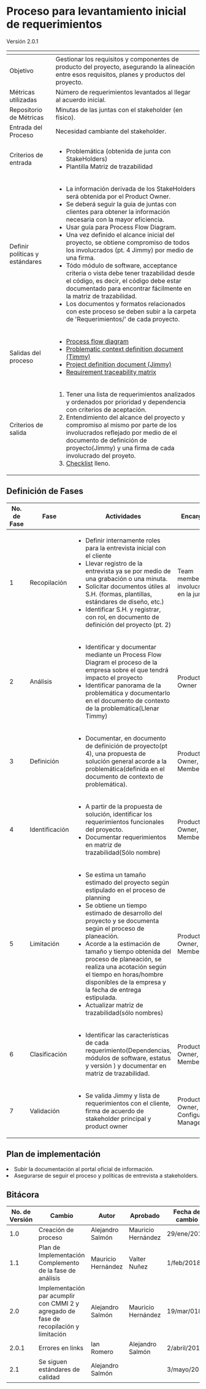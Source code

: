 
# Proceso para levantamiento inicial de requerimientos
Versión 2.0.1


[]() | []()
---|---
Objetivo | Gestionar los requisitos y componentes de producto del proyecto, asegurando la alineación entre esos requisitos, planes y productos del proyecto.
Métricas utilizadas | Número de requerimientos levantados al llegar al acuerdo inicial.
Repositorio de Métricas | Minutas de las juntas con el stakeholder (en físico).
Entrada del Proceso | Necesidad cambiante del stakeholder.
Criterios de entrada | <ul><li>Problemática (obtenida de junta con StakeHolders)</li> <li>Plantilla Matriz de trazabilidad</li></ul>
Definir políticas y estándares | <ul><li>La información derivada de los StakeHolders será obtenida por el Product Owner.</li> <li>Se deberá seguir la guia de juntas con clientes para obtener la información necesaria con la mayor eficiencia.</li> <li>Usar guía para Process Flow Diagram.</li> <li>Una vez definido el alcance inicial del proyecto, se obtiene compromiso de todos los involucrados (pt. 4 Jimmy) por medio de una firma.</li> <li>Tódo módulo de software, acceptance criteria o vista debe tener trazabilidad desde el código, es decir, el código debe estar documentado para encontrar fácilmente en la matriz de trazabilidad.</li> <li>Los documentos y formatos relacionados con este proceso se deben subir a la carpeta de 'Requerimientos/' de cada proyecto. </li> </ul>
Salidas del proceso | <ul><li>[Process flow diagram](https://www.lucidchart.com/pages/process-flow-diagrams)</li> <li>[Problematic context definition document (Timmy)](https://github.com/CaveLabs-1/Wiki/blob/master/Requerimientos/Formatos/Timmy%20(Contexto%20de%20la%20problem%C3%A1tica).docx)</li> <li>[Project definition document (Jimmy)](https://github.com/CaveLabs-1/Wiki/blob/master/Requerimientos/Formatos/Jimmy%20(Definici%C3%B3n%20de%20Proyecto).docx)</li>  <li>[Requirement traceability matrix](https://github.com/CaveLabs-1/Wiki/blob/master/Requerimientos/Formatos/Matriz%20de%20Trazabilidad.xlsx)</li></ul>
Criterios de salida | <ol><li>Tener una lista de requerimientos analizados y ordenados por prioridad y dependencia con criterios de aceptación.</li> <li>Entendimiento del alcance del proyecto y compromiso al mismo por parte de los involucrados reflejado por medio de el documento de definición de proyecto(Jimmy) y una firma de cada involucrado del proyeto.</li> <li>[Checklist](https://docs.google.com/spreadsheets/d/1Qdeju7n6dh7wOWlaw57vKN85p28M7GicYQ6sQAAAvIw/edit?usp=sharing) lleno.</li></ul>

## Definición de Fases
No. de Fase | Fase | Actividades | Encargado | Área de CMMI
------------|------|-------------|----------- | ------
1 | Recopilación |<ul> <li>Definir internamente roles para la entrevista inicial con el cliente</li> <li>Llevar registro de la entrevista ya se por medio de una grabación o una minuta.</li> <li>Solicitar documentos útiles al S.H. (formas, plantillas, estándares de diseño, etc.)</li> <li>Identificar S.H. y registrar, con rol, en documento de definición del proyecto (pt. 2)</li>  </ul> | Team members involucrados en la junta | RD RM
2 | Análisis |<ul><li>Identificar y documentar mediante un Process Flow Diagram el proceso de la empresa sobre el que tendrá impacto el proyecto</li> <li>Identificar panorama de la problemática y documentarlo en el documento de contexto de la problemática(Llenar Timmy)</li></ul> | Product Owner | RM RD
3 | Definición |<ul><li>Documentar,  en documento de definición de proyecto(pt 4), una propuesta de solución general acorde a la problemática(definida en el documento de contexto de problemática).</li></ul> | Product Owner, Team Members | RM
4 | Identificación |<ul><li>A partir de la propuesta de solución, identificar los requerimientos funcionales del proyecto.</li> <li>Documentar requerimientos en matriz de trazabilidad(Sólo nombre)</li></ul> | Product Owner, Team Members | RM RD
5 | Limitación | <ul><li>Se estima un tamaño estimado del proyecto según estipulado en el proceso de planning</li> <li>Se obtiene un tiempo estimado de desarrollo del proyecto y se documenta según el proceso de planeación.</li> <li>Acorde a la estimación de tamaño y tiempo obtenida del proceso de planeación, se realiza una acotación según el tiempo en horas/hombre disponibles de la empresa y la fecha de entrega estipulada.</li> <li>Actualizar matriz de trazabilidad(sólo nombres)</li></ul> | Product Owner, Team Members | PP RM
6 | Clasificación |<ul><li>Identificar las características de cada requerimiento(Dependencias, módulos de software, estatus y versión ) y documentar en matriz de trazabilidad.</li> </ul> | Product Owner, Team Members | RM
7 | Validación |<ul><li>Se valida Jimmy y lista de requerimientos con el cliente, firma de acuerdo de stakeholder principal y product owner</li></ul> | Product Owner, Configuration Manager | PPQA

## Plan de implementación
<li>Subir la documentación al portal oficial de información.</li>
<li>Asegurarse de seguir el proceso y políticas de entrevista a stakeholders.</li>

## Bitácora
No. de Versión | Cambio | Autor | Aprobado | Fecha de cambio
---------------|--------|-------|----------|----------------
1.0 | Creación de proceso | Alejandro Salmón | Mauricio Hernández| 29/ene/2018
1.1 |Plan de Implementación Complemento de la fase de análisis | Mauricio Hernández | Valter Nuñez | 1/feb/2018
2.0 | Implementación par acumplir con CMMI 2 y agregado de fase de recopilación y limitación | Alejandro Salmón | Mauricio Hernández | 19/mar/018
2.0.1 | Errores en links | Ian Romero | Alejandro Salmón | 2/abril/2018
2.1 | Se siguen estándares de calidad | Alejandro Salmón |  | 3/mayo/2018
